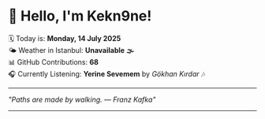 # 👋 Hello, I'm Kekn9ne!

🗓️ Today is: **Monday, 14 July 2025**  
🌤️ Weather in Istanbul: **Unavailable 🌫️**  
📊 GitHub Contributions: **68**  
🎧 Currently Listening: **Yerine Sevemem** by *Gökhan Kırdar* 🎶

---

_"Paths are made by walking. — *Franz Kafka*"_

---
